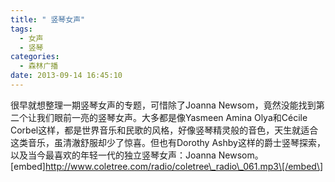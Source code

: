 ```yaml
---
title: " 竖琴女声"
tags:
  - 女声
  - 竖琴
categories:
  - 森林广播
date: 2013-09-14 16:45:10
---
```


很早就想整理一期竖琴女声的专题，可惜除了Joanna Newsom，竟然没能找到第二个让我们眼前一亮的竖琴女声。大多都是像Yasmeen Amina Olya和Cécile Corbel这样，都是世界音乐和民歌的风格，好像竖琴精灵般的音色，天生就适合这类音乐，虽清澈舒服却少了惊喜。但也有Dorothy Ashby这样的爵士竖琴探索，以及当今最喜欢的年轻一代的独立竖琴女声：Joanna Newsom。   \[embed\]http://www.coletree.com/radio/coletree\_radio\_061.mp3\[/embed\]